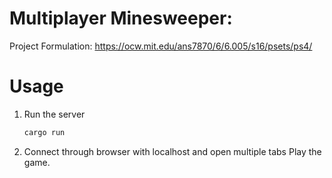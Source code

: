# Multiplayer Minesweeper:
Project Formulation: https://ocw.mit.edu/ans7870/6/6.005/s16/psets/ps4/

# Usage
1. Run the server
    ```bash
    cargo run 
    ```
2. Connect through browser with localhost and open multiple tabs
   Play the game.
 